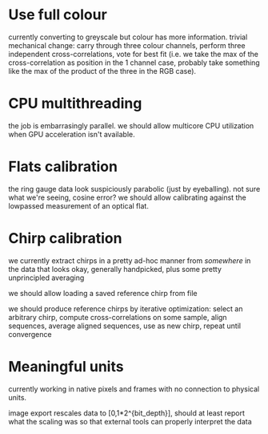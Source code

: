 # Use full colour
currently converting to greyscale but colour has more information.
trivial mechanical change: carry through three colour channels, perform three independent cross-correlations, vote for best fit (i.e. we take the max of the cross-correlation as position in the 1 channel case, probably take something like the max of the product of the three in the RGB case).

# CPU multithreading
the job is embarrasingly parallel. we should allow multicore CPU utilization when GPU acceleration isn't available.

# Flats calibration
the ring gauge data look suspiciously parabolic (just by eyeballing). not sure what we're seeing, cosine error? we should allow calibrating against the lowpassed measurement of an optical flat.

# Chirp calibration
we currently extract chirps in a pretty ad-hoc manner from *somewhere* in the data that looks okay, generally handpicked, plus some pretty unprincipled averaging

we should allow loading a saved reference chirp from file

we should produce reference chirps by iterative optimization: select an arbitrary chirp, compute cross-correlations on some sample, align sequences, average aligned sequences, use as new chirp, repeat until convergence

# Meaningful units
currently working in native pixels and frames with no connection to physical units.

image export rescales data to [0,1*2^{bit_depth}], should at least report what the scaling was so that external tools can properly interpret the data
